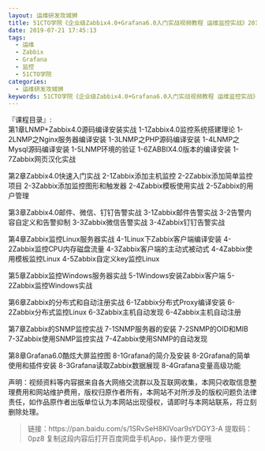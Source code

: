 ```yaml
---
layout: 运维研发攻城狮
title: 51CTO学院《企业级Zabbix4.0+Grafana6.0入门实战视频教程 运维监控实战》2019
date: 2019-07-21 17:45:13
tags:
  - 运维
  - Zabbix
  - Grafana
  - 监控
  - 51CTO学院
categories:
  - 运维研发攻城狮
keywords: 51CTO学院《企业级Zabbix4.0+Grafana6.0入门实战视频教程 运维监控实战》2019
---
```

『课程目录』:  
第1章LNMP+Zabbix4.0源码编译安装实战
1-1Zabbix4.0监控系统搭建理论
1-2LNMP之Nginx服务器编译安装
1-3LNMP之PHP源码编译安装
1-4LNMP之Mysql源码编译安装
1-5LNMP环境的验证
1-6ZABBIX4.0版本的编译安装
1-7Zabbix网页汉化实战
<!-- more -->  
第2章Zabbix4.0快速入门实战
2-1Zabbix添加主机监控
2-2Zabbix添加简单监控项目
2-3Zabbix添加监控图形和触发器
2-4Zabbix模板使用实战
2-5Zabbix的用户管理

第3章Zabbix4.0邮件、微信、钉钉告警实战
3-1Zabbix邮件告警实战
3-2告警内容自定义和告警抑制
3-3Zabbix微信告警实战
3-4Zabbix钉钉告警实战

第4章Zabbix监控Linux服务器实战
4-1Linux下Zabbix客户端编译安装
4-2Zabbix监控CPU内存磁盘流量
4-3Zabbix客户端的主动式被动式
4-4Zabbix使用模板监控Linux
4-5Zabbix自定义key监控Linux

第5章Zabbix监控Windows服务器实战
5-1Windows安装Zabbix客户端
5-2Zabbix监控Windows实战

第6章Zabbix的分布式和自动注册实战
6-1Zabbix分布式Proxy编译安装
6-2Zabbix分布式监控Linux
6-3Zabbix主机自动发现
6-4Zabbix主机自动注册

第7章Zabbix的SNMP监控实战
7-1SNMP服务器的安装
7-2SNMP的OID和MIB
7-3Zabbix使用SNMP监控实战
7-4Zabbix使用SNMP的自动发现

第8章Grafana6.0酷炫大屏监控图
8-1Grafana的简介及安装
8-2Grafana的简单使用和插件安装
8-3Grafana读取Zabbix数据展现
8-4Grafana变量高级功能
<div class="post-copyright">
    <div class="post-copyright__author">
      <span class="post-copyright-meta">声明：视频资料等内容据来自各大网络交流群以及互联网收集，本网只收取信息整理费用和网站维护费用，版权归原作者所有，本网站不对所涉及的版权问题负法律责任，如作品原作者出版单位认为本网站出现侵权，请即时与本网站联系，将立刻删除处理。 </span>
    </div>
</div>

<blockquote class="blockquote-center">
链接：https://pan.baidu.com/s/1SRvSeH8KIVoar9sYDGY3-A 
提取码：0pz8 
复制这段内容后打开百度网盘手机App，操作更方便哦
</blockquote>

